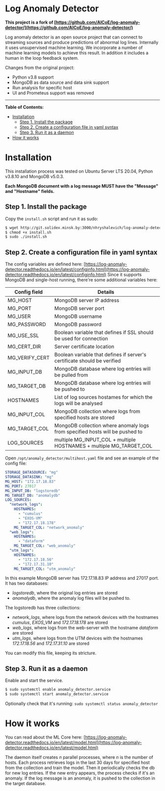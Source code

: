 # Log Anomaly Detector

**This project is a fork of [https://github.com/AICoE/log-anomaly-detector/](https://github.com/AICoE/log-anomaly-detector/)**

Log anomaly detector is an open source project that can connect to streaming sources and produce predictions of abnormal log lines. Internally it uses unsupervised machine learning. We incorporate a number of machine learning models to achieve this result. In addition it includes a human in the loop feedback system.

Changes from the original project:
- Python v3.8 support
- MongoDB as data source and  data sink support
- Run analysis for specific host
- UI and Prometeus support was removed

---

**Table of Contents:**
- [Installation](#installation)
  * [Step 1. Install the package](#step-1-install-the-package)
  * [Step 2. Create a configuration file in yaml syntax](#step-2-create-a-configuration-file-in-yaml-syntax)
  * [Step 3. Run it as a daemon](#step-3-run-it-as-a-daemon)
- [How it works](#how-it-works)


# Installation
This installation process was tested on Ubuntu Server LTS 20.04, Python v3.8.10 and MongoDB v5.0.3.

**Each MongoDB document with a log message MUST have the "Message" and "Hostname" fields.**

## Step 1. Install the package

Copy the `install.sh` script and run it as sudo:
```bash
$ wget http://git.solidex.minsk.by:3000/nhryshalevich/log-anomaly-detector/raw/master/install.sh
$ chmod +x install.sh
$ sudo ./install.sh
```

## Step 2. Create a configuration file in yaml syntax
The config variables are defined here: [https://log-anomaly-detector.readthedocs.io/en/latest/configinfo.html](https://log-anomaly-detector.readthedocs.io/en/latest/configinfo.html)
Since it supports MongoDB and single-host running, there're some additional variables here:

<table>
  <thead>
    <tr>
      <th>Config field</th>
      <th>Details</th>
    </tr>
  </thead>
  <tbody>
  <tr>
    <td>MG_HOST</td>
    <td>MongoDB server IP address</td>
  </tr>
  <tr>
     <td>MG_PORT</td>
     <td>MongoDB server port</td>
  </tr>
  <tr>
     <td>MG_USER</td>
     <td>MongoDB username</td>
  </tr>
  <tr>
     <td>MG_PASSWORD</td>
     <td>MongoDB password</td>
  </tr>
  <tr>
     <td>MG_USE_SSL</td>
     <td>Boolean variable that defines if SSL should be used for connection</td>
  </tr>
  <tr>
     <td>MG_CERT_DIR</td>
     <td>Server certificate location</td>
  </tr>
  <tr>
     <td>MG_VERIFY_CERT</td>
     <td>Boolean variable that defines if server's certificate should be verified</td>
  </tr>
  <tr>
     <td>MG_INPUT_DB</td>
     <td>MongoDB database where log entries will be pulled from</td>
  </tr>
  <tr>
     <td>MG_TARGET_DB</td>
     <td>MongoDB database where log entries will be pushed to</td>
  </tr>
  <tr>
     <td>HOSTNAMES</td>
     <td>List of log sources hostames for which the logs will be analysed</td>
  </tr>
  <tr>
     <td>MG_INPUT_COL</td>
     <td>MongoDB collection where logs from specified hosts are stored</td>
  </tr>
  <tr>
     <td>MG_TARGET_COL</td>
     <td>MongoDB collection where anomaly logs from specified hosts will be pushed to</td>
  </tr>
  <tr>
     <td>LOG_SOURCES</td>
     <td>multiple MG_INPUT_COL +  multiple HOSTNAMES + multiple MG_TARGET_COL</td>
  </tr>
  </tbody>
</table>

Open `/opt/anomaly_detector/multihost.yaml` file and see an example of the config file:
```yaml
STORAGE_DATASOURCE: "mg"
STORAGE_DATASINK: "mg"
MG_HOST: "172.17.18.83"
MG_PORT: 27017
MG_INPUT_DB: "logstoredb"
MG_TARGET_DB: "anomalydb"
LOG_SOURCES:
  "network_logs":
    HOSTNAMES:
      - "cumulus"
      - "EXOS-VM"
      - "172.17.18.178"
    MG_TARGET_COL: "network_anomaly"
  "web_logs":
    HOSTNAMES:
      - "dataform"
    MG_TARGET_COL: "web_anomaly"
  "utm_logs":
    HOSTNAMES:
      - "172.17.18.56"
      - "172.17.31.10"
    MG_TARGET_COL: "utm_anomaly"
```
In this example MongoDB server has 172.17.18.83 IP address and 27017 port. It has two databases:
- *logstoredb*, where the original log entries are stored
- *anomalydb*, where the anomaly log files will be pushed to.

The logstoredb has three collections:
- *network_logs*, where logs from the network devices with the hostnames *cumulus*, *EXOS_VM* and *172.17.18.178* are stored
- *web_logs*, where logs from the web-server with the hostname *dataform* are stored
- *utm_logs*, where logs from the UTM devices with the hostnames *172.17.18.56* and *172.17.31.10* are stored

You can modify this file, keeping its stricture.

## Step 3. Run it as a daemon
Enable and start the service.
```bash
$ sudo systemctl enable anomaly_detector.service
$ sudo systemctl start anomaly_detector.service
```
Optionally check that it's running: `sudo systemctl status anomaly_detector`

# How it works

You can read about the ML Core here: [https://log-anomaly-detector.readthedocs.io/en/latest/model.html](https://log-anomaly-detector.readthedocs.io/en/latest/model.html)

The daemon itself creates *n* parallel processes, where *n* is the number of hosts. Each process retrieves logs in the last 30 days for specified host from the collection and train the model. Then it periodically checks the db for new log entries. If the new entry appears, the process checks if it's an anomaly. If the log message is an anomaly, it is pushed to the collection in the target database.
